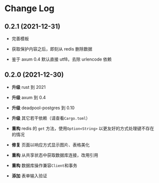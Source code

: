 # Change Log

## 0.2.1 (2021-12-31)

- 完善模板

- 获取保护内容之后，即刻从 redis 删除数据

- 鉴于 axum 0.4 默认直接 utf8，去除 urlencode 依赖

## 0.2.0 (2021-12-30)

- **升级** rust 到 2021

- **升级** axum 到 0.4

- **升级** deadpool-postgres 到 0.10

- **升级** 其它若干依赖（请查看`Cargo.toml`）

- **重构** redis 的 `get` 方法，使用`Option<String>` 以更友好的方式处理键不存在的情况

- **修复** 页面以响应方式显示图片、表格美化

- **重构** 从共享状态中获取数据库连接，改用引用

- **重构** 数据库操作兼容`Client`和事务

- **添加** 表单输入验证
